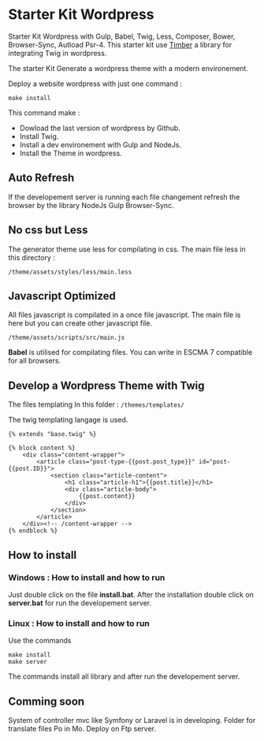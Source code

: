 # Starter Kit Wordpress
Starter Kit Wordpress with Gulp, Babel, Twig, Less, Composer, Bower, Browser-Sync, Autload Psr-4. This starter kit use [Timber](https://github.com/timber/timber) a library for integrating Twig in wordpress.

The starter Kit Generate a wordpress theme with a modern environement.

Deploy a website wordpress with just one command :

``make install``

This command make :

- Dowload the last version of wordpress by Github.
- Install Twig.
- Install a dev environement with Gulp and NodeJs.
- Install the Theme in wordpress.  

## Auto Refresh

If the developement server is running each file changement refresh the browser by the library NodeJs Gulp Browser-Sync.

## No css but Less

The generator theme use less for compilating in css. The main file less in this directory :

    /theme/assets/styles/less/main.less


## Javascript Optimized

All files javascript is compilated in a once file javascript. The main file is here but you can create other javascript file.

    /theme/assets/scripts/src/main.js

**Babel**  is utilised for compilating files. You can write in ESCMA 7 compatible for all browsers.

## Develop a Wordpress Theme with Twig

The files templating In this folder :
``/themes/templates/``

The twig templating langage is used.

```
{% extends "base.twig" %}

{% block content %}
	<div class="content-wrapper">
		<article class="post-type-{{post.post_type}}" id="post-{{post.ID}}">
			<section class="article-content">
				<h1 class="article-h1">{{post.title}}</h1>
				<div class="article-body">
					{{post.content}}
				</div>
			</section>
		</article>
	</div><!-- /content-wrapper -->
{% endblock %}
```

## How to install

### Windows : How to install and how to run

Just double click on the file **install.bat**. After the installation double click on **server.bat** for run the developement server.

### Linux : How to install and how to run

Use the commands

```
make install
make server
```

The commands install all library and after run the developement server.

## Comming soon

System of controller mvc like Symfony or Laravel is in developing.
Folder for translate files Po in Mo.
Deploy on Ftp server.
